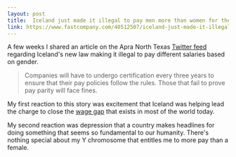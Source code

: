 ```yaml
---
layout: post
title:  Iceland just made it illegal to pay men more than women for the same job
link: https://www.fastcompany.com/40512507/iceland-just-made-it-illegal-to-pay-men-more-than-women-for-the-same-job
---
```


A few weeks I shared an article on the Apra North Texas [Twitter feed](https://twitter.com/APRA_NT) regarding Iceland's new law making it illegal to pay different salaries based on gender. 

> Companies will have to undergo certification every three years to ensure that their pay policies follow the rules. Those that fail to prove pay parity will face fines.

My first reaction to this story was excitement that Iceland was helping lead the charge to close the [wage gap](http://reports.weforum.org/global-gender-gap-report-2015/report-highlights/?doing_wp_cron=1515187873.9907569885253906250000) that exists in most of the world today.

My second reaction was depression that a country makes headlines for doing something that seems so fundamental to our humanity. There's nothing special about my Y chromosome that entitles me to more pay than a female.